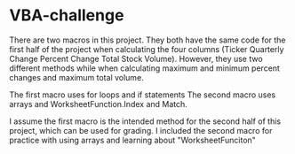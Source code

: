 # VBA-challenge

There are two macros in this project. They both have the same code for the first half of the project when calculating the four columns (Ticker    Quarterly Change    Percent Change    Total Stock Volume). However, they use two different methods while when calculating maximum and minimum percent changes and maximum total volume.

The first macro uses for loops and if statements
The second macro uses arrays and WorksheetFunction.Index and Match.

I assume the first macro is the intended method for the second half of this project, which can be used for grading. I included the second macro for practice with using arrays and learning about "WorksheetFunciton"
